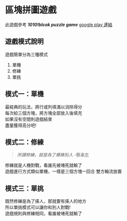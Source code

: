 # 區塊拼圖遊戲

此遊戲參考 ***1010!blcok puzzle game***
[google play 連結](https://play.google.com/store/apps/details?id=com.gramgames.tenten&hl=zh_TW)

## 遊戲模式說明

遊戲簡單分為三種模式

1. 單機
2. 修練
3. 單挑

## 模式一：單機

最經典的玩法，將行或列填滿以消除得分  
每次給三個方塊，將方塊全部放入後填充  
如果沒有空間則遊戲結束  
盡量獲得高分吧!

## 模式二：修練
>
> *所謂修練，就是為了爆揍別人* -蔡承志

修練就是人機對戰，看誰先被堵死就輸了  
遊戲進行方式類似單機，一樣是三個方塊一回合
雙方輪流放置

## 模式三：單挑

既然修練是為了揍人，那就要有揍人的地方  
所以單挑模式可以讓你和別人對戰!  
遊戲規則與修練相同，看誰被堵死就輸了
